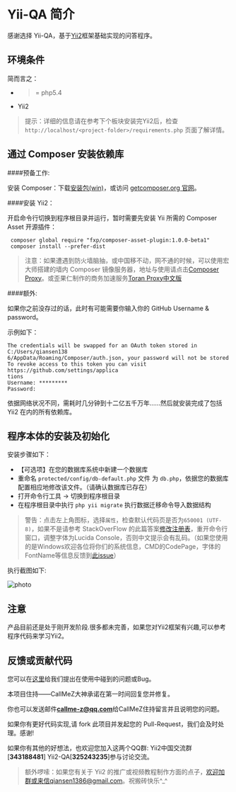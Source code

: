 Yii-QA 简介
===========

感谢选择 Yii-QA，基于[Yii2](https://github.com/yiisoft/yii2)框架基础实现的问答程序。


环境条件
-------
简而言之：

- >= php5.4
- Yii2

>提示：详细的信息请在参考下个板块安装完Yii2后，检查`http://localhost/<project-folder>/requirements.php` 页面了解详情。

通过 Composer 安装依赖库
----------------

####预备工作:

安装 Composer：下载[安装包(win)](https://getcomposer.org/Composer-Setup.exe)，或访问 [getcomposer.org 官网](http://getcomposer.org)。

####安装 Yii2：

开启命令行切换到程序根目录并运行，暂时需要先安装 Yii 所需的 Composer Asset 开源插件：

```console
 composer global require "fxp/composer-asset-plugin:1.0.0-beta1"
 composer install --prefer-dist
```

>注意：如果遭遇到防火墙脑抽，或中国移不动，网不通的时候，可以使用宏大师搭建的墙内 Composer 镜像服务器，地址与使用请点击[Composer Proxy](http://composer-proxy.com/)。或歪果仁制作的商务加速服务[Toran Proxy中文版](http://pkg.phpcomposer.com/)

####额外:

如果你之前没存过的话，此时有可能需要你输入你的 GitHub Username & password。

示例如下：

```console
The credentials will be swapped for an OAuth token stored in C:/Users/qiansen138
6/AppData/Roaming/Composer/auth.json, your password will not be stored
To revoke access to this token you can visit https://github.com/settings/applica
tions
Username: *********
Password:
```

依据网络状况不同，需耗时几分钟到十二亿五千万年……然后就安装完成了包括 Yii2 在内的所有依赖库。

程序本体的安装及初始化
------------

安装步骤如下：
- 【可选项】在您的数据库系统中新建一个数据库
- 重命名 `protected/config/db-default.php` 文件 为 `db.php`，依据您的数据库配置相应地修改该文件。（请确认数据库已存在）
- 打开命令行工具 -> 切换到程序根目录
- 在程序根目录中执行 ``php yii migrate`` 执行数据迁移命令导入数据结构


>警告：点击左上角图标，选择`属性`，检查默认代码页是否为`650001 (UTF-8)`，如果不是请参考 StackOverFlow 的此篇答案[修改注册表](http://stackoverflow.com/a/24711864)，重开命令行窗口，调整字体为Lucida Console，否则中文提示会有乱码。（如果您使用的是Windows欢迎各位将你们的系统信息，CMD的CodePage，字体的FontName等信息反馈到[此issue](https://github.com/yii2-chinesization/yii-QA/issues/7)）

执行截图如下:

![photo](https://cloud.githubusercontent.com/assets/1625891/4351508/2f1f60bc-420d-11e4-81a9-d2f0afdaed26.png)


注意
------------
产品目前还是处于刚开发阶段.很多都未完善，如果您对Yii2框架有兴趣,可以参考程序代码来学习Yii2。

反馈或贡献代码
------------
您可以在[这里](https://github.com/yii2-chinesization/yii-QA/issues)给我们提出在使用中碰到的问题或Bug。

本项目住持——CallMeZ大神承诺在第一时间回复您并修复。

你也可以发送邮件**callme-z@qq.com**给CallMeZ住持留言并且说明您的问题。

如果你有更好代码实现,请 fork 此项目并发起您的 Pull-Request，我们会及时处理。感谢!

如果你有其他的好想法，也欢迎您加入这两个QQ群: Yii2中国交流群[**343188481**]  Yii2-QA[**325243235**]参与讨论交流。

>额外啰嗦：如果您有关于 Yii2 的推广或视频教程制作方面的点子，欢迎加群或来信qiansen1386@gmail.com。祝搬砖快乐^_^
